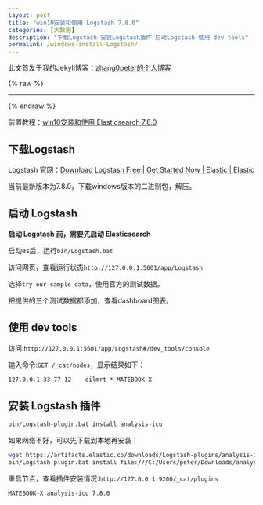 ```yaml
---
layout: post
title: "win10安装和使用 Logstash 7.8.0"
categories: [大数据]
description: "下载Logstash-安装Logstash插件-启动Logstash-使用 dev tools"
permalink: /windows-install-Logstash/
---
```


此文首发于我的Jekyll博客：[zhang0peter的个人博客](https://zhang0peter.com)         

{% raw %}
***          
{% endraw %}

前置教程：[win10安装和使用 Elasticsearch 7.8.0](https://zhang0peter.com/windows-install-Elasticsearch/)



## 下载Logstash


Logstash 官网：[Download Logstash Free | Get Started Now | Elastic | Elastic](https://www.elastic.co/cn/downloads/Logstash)


当前最新版本为7.8.0，下载windows版本的二进制包，解压。




## 启动 Logstash

**启动 Logstash 前，需要先启动 Elasticsearch**

启动es后，运行`bin/Logstash.bat`

访问网页，查看运行状态`http://127.0.0.1:5601/app/Logstash`


选择`try our sample data`，使用官方的测试数据。

把提供的三个测试数据都添加，查看dashboard图表。


## 使用 dev tools

访问:`http://127.0.0.1:5601/app/Logstash#/dev_tools/console`

输入命令:`GET /_cat/nodes`，显示结果如下：

```txt
127.0.0.1 33 77 12    dilmrt * MATEBOOK-X
```

## 安装 Logstash 插件

```sh
bin/Logstash-plugin.bat install analysis-icu
```
如果网络不好，可以先下载到本地再安装：
```sh
wget https://artifacts.elastic.co/downloads/Logstash-plugins/analysis-icu/analysis-icu-7.8.0.zip
bin/Logstash-plugin.bat install file:///C:/Users/peter/Downloads/analysis-icu-7.8.0.zip
```

重启节点，查看插件安装情况:`http://127.0.0.1:9200/_cat/plugins`

```txt
MATEBOOK-X analysis-icu 7.8.0
```
